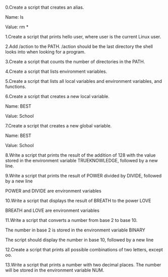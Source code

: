 0.Create a script that creates an alias.

Name: ls

Value: rm *

1.Create a script that prints hello user, where user is the current Linux user.

2.Add /action to the PATH. /action should be the last directory the shell looks into when looking for a program.


3.Create a script that counts the number of directories in the PATH.

4.Create a script that lists environment variables.


5.Create a script that lists all local variables and environment variables, and functions.

6.Create a script that creates a new local variable.

Name: BEST

Value: School

7.Create a script that creates a new global variable.

Name: BEST

Value: School

8.Write a script that prints the result of the addition of 128 with the value stored in the environment variable TRUEKNOWLEDGE, followed by a new line.


9.Write a script that prints the result of POWER divided by DIVIDE, followed by a new line

POWER and DIVIDE are environment variables

10.Write a script that displays the result of BREATH to the power LOVE

BREATH and LOVE are environment variables

11.Write a script that converts a number from base 2 to base 10.

The number in base 2 is stored in the environment variable BINARY

The script should display the number in base 10, followed by a new line

12.Create a script that prints all possible combinations of two letters, except oo.

13.Write a script that prints a number with two decimal places.
The number will be stored in the environment variable NUM.
